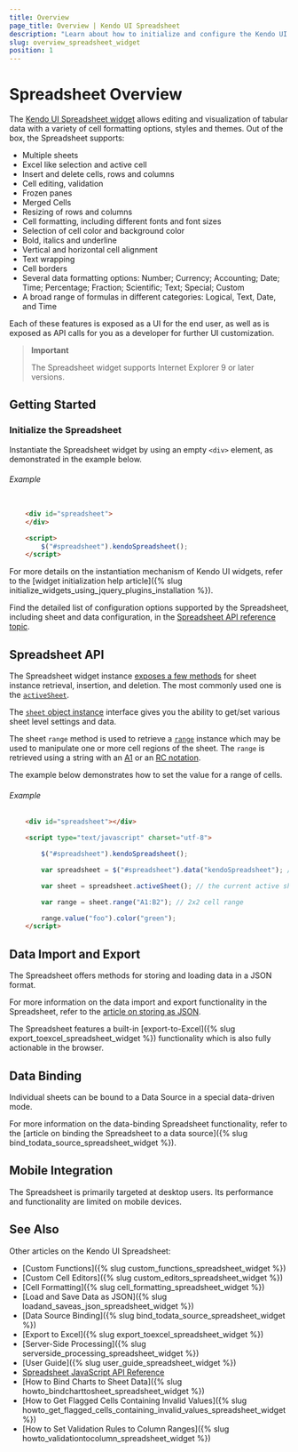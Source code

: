 ```yaml
---
title: Overview
page_title: Overview | Kendo UI Spreadsheet
description: "Learn about how to initialize and configure the Kendo UI Spreadsheet widget."
slug: overview_spreadsheet_widget
position: 1
---
```


# Spreadsheet Overview

The [Kendo UI Spreadsheet widget](http://demos.telerik.com/kendo-ui/spreadsheet/index) allows editing and visualization of tabular data with a variety of cell formatting options, styles and themes. Out of the box, the Spreadsheet supports:

* Multiple sheets
* Excel like selection and active cell
* Insert and delete cells, rows and columns
* Cell editing, validation
* Frozen panes
* Merged Cells
* Resizing of rows and columns
* Cell formatting, including different fonts and font sizes
* Selection of cell color and background color
* Bold, italics and underline
* Vertical and horizontal cell alignment
* Text wrapping
* Cell borders
* Several data formatting options: Number; Currency; Accounting; Date; Time; Percentage; Fraction; Scientific; Text; Special; Custom
* A broad range of formulas in different categories: Logical, Text, Date, and Time

Each of these features is exposed as a UI for the end user, as well as is exposed as API calls for you as a developer for further UI customization.

> **Important**  
>
> The Spreadsheet widget supports Internet Explorer 9 or later versions.

## Getting Started

### Initialize the Spreadsheet

Instantiate the Spreadsheet widget by using an empty `<div>` element, as demonstrated in the example below.

###### Example

```html

    <div id="spreadsheet">
    </div>

    <script>
        $("#spreadsheet").kendoSpreadsheet();
    </script>
```

For more details on the instantiation mechanism of Kendo UI widgets, refer to the [widget initialization help article]({% slug initialize_widgets_using_jquery_plugins_installation %}).

Find the detailed list of configuration options supported by the Spreadsheet, including sheet and data configuration, in the [Spreadsheet API reference topic](/api/javascript/ui/spreadsheet).

## Spreadsheet API

The Spreadsheet widget instance [exposes a few methods](/api/javascript/ui/spreadsheet#methods) for sheet instance retrieval, insertion, and deletion. The most commonly used one is the [`activeSheet`](/api/javascript/ui/spreadsheet#methods-activeSheet).

The [`sheet` object instance](/api/javascript/spreadsheet/sheet) interface gives you the ability to get/set various sheet level settings and data.

The sheet `range` method is used to retrieve a [`range`](/api/javascript/spreadsheet/range) instance which may be used to manipulate one or more cell regions of the sheet. The `range` is retrieved using a string with an [A1](https://msdn.microsoft.com/en-us/library/bb211395.aspx) or an [RC notation](http://excelribbon.tips.net/T008803_Understanding_R1C1_References.html).

The example below demonstrates how to set the value for a range of cells.

###### Example

``` html
    <div id="spreadsheet"></div>

    <script type="text/javascript" charset="utf-8">

        $("#spreadsheet").kendoSpreadsheet();

        var spreadsheet = $("#spreadsheet").data("kendoSpreadsheet"); // the widget instance

        var sheet = spreadsheet.activeSheet(); // the current active sheet

        var range = sheet.range("A1:B2"); // 2x2 cell range

        range.value("foo").color("green");
    </script>
```

## Data Import and Export

The Spreadsheet offers methods for storing and loading data in a JSON format.

For more information on the data import and export functionality in the Spreadsheet, refer to the [article on storing as JSON](import-and-export-data/overview).

The Spreadsheet features a built-in [export-to-Excel]({% slug export_toexcel_spreadsheet_widget %}) functionality which is also fully actionable in the browser.

## Data Binding

Individual sheets can be bound to a Data Source in a special data-driven mode.

For more information on the data-binding Spreadsheet functionality, refer to the [article on binding the Spreadsheet to a data source]({% slug bind_todata_source_spreadsheet_widget %}).

## Mobile Integration

The Spreadsheet is primarily targeted at desktop users. Its performance and functionality are limited on mobile devices.  

## See Also

Other articles on the Kendo UI Spreadsheet:

* [Custom Functions]({% slug custom_functions_spreadsheet_widget %})
* [Custom Cell Editors]({% slug custom_editors_spreadsheet_widget %})
* [Cell Formatting]({% slug cell_formatting_spreadsheet_widget %})
* [Load and Save Data as JSON]({% slug loadand_saveas_json_spreadsheet_widget %})
* [Data Source Binding]({% slug bind_todata_source_spreadsheet_widget %})
* [Export to Excel]({% slug export_toexcel_spreadsheet_widget %})
* [Server-Side Processing]({% slug serverside_processing_spreadsheet_widget %})
* [User Guide]({% slug user_guide_spreadsheet_widget %})
* [Spreadsheet JavaScript API Reference](/api/javascript/ui/spreadsheet)
* [How to Bind Charts to Sheet Data]({% slug howto_bindcharttosheet_spreadsheet_widget %})
* [How to Get Flagged Cells Containing Invalid Values]({% slug howto_get_flagged_cells_containing_invalid_values_spreadsheet_widget %})
* [How to Set Validation Rules to Column Ranges]({% slug howto_validationtocolumn_spreadsheet_widget %})
